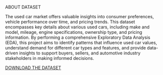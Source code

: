 ABOUT DATASET

The used car market offers valuable insights into consumer preferences, vehicle performance over time, and pricing trends. This dataset encompasses key details 
about various used cars, including make and model, mileage, engine specifications, ownership type, and pricing information. By performing a comprehensive Exploratory 
Data Analysis (EDA), this project aims to identify patterns that influence used car values, understand demand for different car types and features, and provide data-driven 
insights to support buyers, sellers, and automotive industry stakeholders in making informed decisions.  

[DOWNLOAD THE DATASET](https://www.kaggle.com/datasets/sujay1844/used-car-prices)

